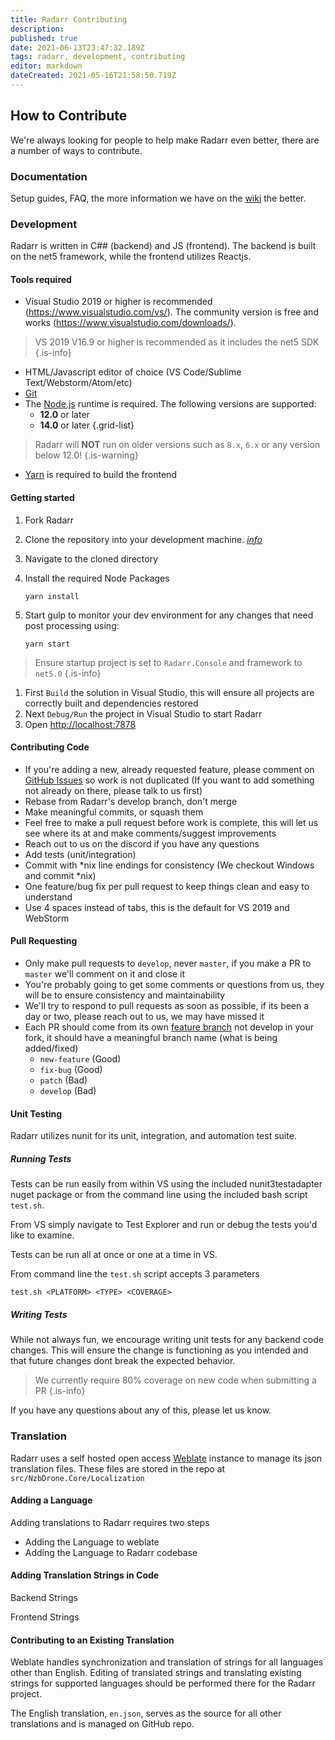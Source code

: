 ```yaml
---
title: Radarr Contributing
description: 
published: true
date: 2021-06-13T23:47:32.189Z
tags: radarr, development, contributing
editor: markdown
dateCreated: 2021-05-16T21:58:50.719Z
---
```


## How to Contribute

We're always looking for people to help make Radarr even better, there are a number of ways to contribute.

### Documentation

Setup guides, FAQ, the more information we have on the [wiki](https://wikijs.servarr.com/radarr) the better.

### Development

Radarr is written in C## (backend) and JS (frontend). The backend is built on the net5 framework, while the frontend utilizes Reactjs.

#### Tools required

- Visual Studio 2019 or higher is recommended (<https://www.visualstudio.com/vs/>).  The community version is free and works (<https://www.visualstudio.com/downloads/>).

> VS 2019 V16.9 or higher is recommended as it includes the net5 SDK
{.is-info}

- HTML/Javascript editor of choice (VS Code/Sublime Text/Webstorm/Atom/etc)
- [Git](https://git-scm.com/downloads)
- The [Node.js](https://nodejs.org/) runtime is required. The following versions are supported:
  - **12.0** or later
  - **14.0** or later
{.grid-list}

> Radarr will **NOT** run on older versions such as `8.x`, `6.x` or any version below 12.0!
{.is-warning}

- [Yarn](https://yarnpkg.com/) is required to build the frontend

#### Getting started

1. Fork Radarr
1. Clone the repository into your development machine. [*info*](https://docs.github.com/en/github/creating-cloning-and-archiving-repositories/cloning-a-repository-from-github)
1. Navigate to the cloned directory
1. Install the required Node Packages

   ```
   yarn install
   ```

1. Start gulp to monitor your dev environment for any changes that need post processing using:

   ```
   yarn start
   ```

> Ensure startup project is set to `Radarr.Console` and    framework to `net5.0`
{.is-info}

1. First `Build` the solution in Visual Studio, this will ensure all projects are correctly built and dependencies restored
1. Next `Debug/Run` the project in Visual Studio to start Radarr
1. Open <http://localhost:7878>

#### Contributing Code

- If you're adding a new, already requested feature, please comment on [GitHub Issues](https://github.com/Radarr/Radarr/issues "GitHub Issues") so work is not duplicated (If you want to add something not already on there, please talk to us first)
- Rebase from Radarr's develop branch, don't merge
- Make meaningful commits, or squash them
- Feel free to make a pull request before work is complete, this will let us see where its at and make comments/suggest improvements
- Reach out to us on the discord if you have any questions
- Add tests (unit/integration)
- Commit with \*nix line endings for consistency (We checkout Windows and commit \*nix)
- One feature/bug fix per pull request to keep things clean and easy to understand
- Use 4 spaces instead of tabs, this is the default for VS 2019 and WebStorm

#### Pull Requesting

- Only make pull requests to `develop`, never `master`, if you make a PR to `master` we'll comment on it and close it
- You're probably going to get some comments or questions from us, they will be to ensure consistency and maintainability
- We'll try to respond to pull requests as soon as possible, if its been a day or two, please reach out to us, we may have missed it
- Each PR should come from its own [feature branch](http://martinfowler.com/bliki/FeatureBranch.html) not develop in your fork, it should have a meaningful branch name (what is being added/fixed)
  - `new-feature` (Good)
  - `fix-bug` (Good)
  - `patch` (Bad)
  - `develop` (Bad)
  
#### Unit Testing

Radarr utilizes nunit for its unit, integration, and automation test suite.

##### Running Tests

Tests can be run easily from within VS using the included nunit3testadapter nuget package or from the command line using the included bash script `test.sh`.

From VS simply navigate to Test Explorer and run or debug the tests you'd like to examine.

Tests can be run all at once or one at a time in VS.

From command line the `test.sh` script accepts 3 parameters

```
test.sh <PLATFORM> <TYPE> <COVERAGE>
```

##### Writing Tests

While not always fun, we encourage writing unit tests for any backend code changes. This will ensure the change is functioning as you intended and that future changes dont break the expected behavior.

> We currently require 80% coverage on new code when submitting a PR
{.is-info}

If you have any questions about any of this, please let us know.

### Translation

Radarr uses a self hosted open access [Weblate](https://translate.servarr.com) instance to manage its json translation files. These files are stored in the repo at `src/NzbDrone.Core/Localization`

#### Adding a Language

Adding translations to Radarr requires two steps

- Adding the Language to weblate
- Adding the Language to Radarr codebase

#### Adding Translation Strings in Code

Backend Strings

Frontend Strings

#### Contributing to an Existing Translation

Weblate handles synchronization and translation of strings for all languages other than English. Editing of translated strings and translating existing strings for supported languages should be performed there for the Radarr project.

The English translation, `en.json`, serves as the source for all other translations and is managed on GitHub repo.
